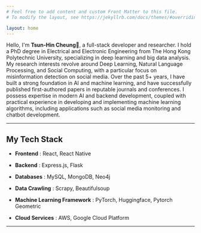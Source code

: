 ```yaml
---
# Feel free to add content and custom Front Matter to this file.
# To modify the layout, see https://jekyllrb.com/docs/themes/#overriding-theme-defaults

layout: home
---
```


Hello, I'm **Tsun-Hin Cheung**👋, a full-stack developer and researcher. I hold a PhD degree in Electrical and Electronic Engineering from The Hong Kong Polytechnic University, specializing in deep learning and big data analysis. My research interests revolve around Deep Learning, Natural Language Processing, and Social Computing, with a particular focus on misinformation detection on social media. Over the past 5+ years, I have built a strong foundation in AI and machine learning, and have successfully published first-authored papers in reputable journals and conferences. I possess expertise in modern AI and backend development, coupled with practical experience in developing and implementing machine learning algorithms, including applications such as social media monitoring and chatbot development.

------

## My Tech Stack

- **Frontend** : React, React Native

- **Backend** : Express.js, Flask

- **Databases**  : MySQL, MongoDB, Neo4j

- **Data Crawling** : Scrapy, Beautifulsoup

- **Machine Learning Framework** : PyTorch, Huggingface, Pytorch Geometric

- **Cloud Services** : AWS, Google Cloud Platform

------


